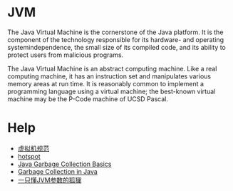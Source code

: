 # JVM

The Java Virtual Machine is the cornerstone of the Java platform. It is the
component of the technology responsible for its hardware- and operating systemindependence,
the small size of its compiled code, and its ability to protect users
from malicious programs.

The Java Virtual Machine is an abstract computing machine. Like a real computing
machine, it has an instruction set and manipulates various memory areas at run time.
It is reasonably common to implement a programming language using a virtual
machine; the best-known virtual machine may be the P-Code machine of UCSD
Pascal.

# Help

- [虚拟机规范](https://docs.oracle.com/javase/specs/jvms/se10/jvms10.pdf)
- [hotspot](http://openjdk.java.net/groups/hotspot/)
- [Java Garbage Collection Basics](https://www.oracle.com/webfolder/technetwork/tutorials/obe/java/gc01/index.html)
- [Garbage Collection in Java](https://plumbr.io/handbook/garbage-collection-in-java)
- [一只懂JVM参数的狐狸](http://xxfox.perfma.com/)
